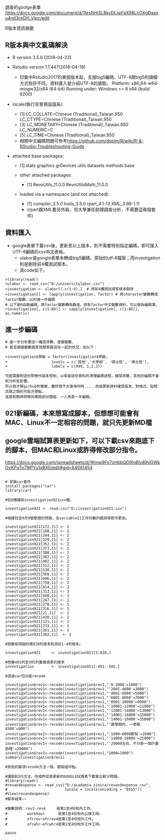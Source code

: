 調查的goolge表單<https://docs.google.com/document/d/1fesNHiSL8kvDLjwFaX88LhOXgDaxou4nd3imDH_Vipc/edit>

R版本資訊摘要

## R版本與中文亂碼解決

- R version       3.5.0  (2018-04-23)
- Rstudio version 1.1.447(2018-04-18)
  - 印象中Rstudio2017的某個版本起，支援big5編碼，UTF-8跟big5的讀檔方式些許不同，資料匯入是介紹UTF-8的讀取。
  Platform: x86_64-w64-mingw32/x64 (64-bit)
  Running under: Windows >= 8 x64 (build 9200)

- locale(執行背景預設語系):
  - [1] LC_COLLATE=Chinese (Traditional)_Taiwan.950  LC_CTYPE=Chinese (Traditional)_Taiwan.950   
  - [3] LC_MONETARY=Chinese (Traditional)_Taiwan.950 LC_NUMERIC=C                                
  - [5] LC_TIME=Chinese (Traditional)_Taiwan.950    
  - 相關中文編碼問題可參考<https://github.com/dspim/R/wiki/R-&-RStudio-Troubleshooting-Guide>
- attached base packages:
  - [1] stats     graphics  grDevices utils     datasets  methods   base     

  - other attached packages:
    - [1] RevoUtils_11.0.0     RevoUtilsMath_11.0.0

  - loaded via a namespace (and not attached):
    - [1] compiler_3.5.0 tools_3.5.0    rpart_4.1-13   XML_3.98-1.11 
    - (rpart跟XML要另外裝，但大學兼任助理調查分析，不需要這兩個套件)

## 資料匯入

- google表單下載csv後，更新至以上版本，則不需要特別指定編碼，即可匯入UTF-8編碼的csv中文表格。
  - ulabor是google表單未轉成big5編碼，原始的utf-8檔案；而investigation則是刪除前4欄測試樣本。
  - 其code如下。

```{r}
>library(readr)
>ulabor <- read_csv("D:/universitylabor.csv")
>investigation <- ulabor[(-c(1:4),]  # 將前4欄測試填答樣本刪除
>investigation[] <- lapply(investigation, factor) # 將character變數轉成factor變數，以利進一步編碼
# 以下是R自動編碼，將factor變數轉為數值，原有factor中文變數資料，可以做為編碼簿。
>investigation[, c(1:86)] <- sapply(investigation[, c(1:86)], as.numeric)

```

## 進一步編碼
```{r}
# 進一步分析要逐一確認序數、虛擬變數、
# 甚至連續變數跟其他類答題混在一起的狀況，如以下：

>investigation$學級 = factor(investigation$學級,
+                    levels = c('其他','大學部', '碩士班', '博士班'),
+                    labels = c(999, 1,2,3))

可能需要對這份問卷作版本控制，以保留這份資料的清理編碼過程，確保序數、其他的編碼不會對分析有影響。
所以我才開github的專案，雖然我不太會用呵呵.....但就更新資料確認版本、對格式、貼程式碼之類的可能方便點。
或是乾脆將問卷拆開兩部分題組，一人負責一半編碼。

```

## 921新編碼，本來想寫成腳本，但想想可能會有MAC、Linux不一定相容的問題，就只先更新MD檔
## google雲端試算表更新如下，可以下載csv來跑底下的腳本，但MAC和Linux或許得修改部分指令。
<https://docs.google.com/spreadsheets/d/1Kmw9Fo7zHbbQD9IoBIy89VGWkOvKPuTo79IPYu1xBX0/edit#gid=84061454>

```{r}

# 安裝car套件
install.packages("car")
library(car)

#在D槽讀取investigation921csv檔，

investigation921 <- read.csv("D:/investigation921.csv")

#根據玟亘9月9號整理的問題，在variable11工作份數的錯誤填答作更改。

investigation921[172,11] <- 2
investigation921[190,11] <- 2
investigation921[244,11] <- 2
investigation921[329,11] <- 2
investigation921[352,11] <- 2
investigation921[373,11] <- 2
investigation921[380,11] <- 2
investigation921[382,11] <- 2
investigation921[482,11] <- 2
investigation921[512,11] <- 2
investigation921[530,11] <- 2
investigation921[568,11] <- 2
investigation921[606,11] <- 2
investigation921[758,11] <- 2
investigation921[814,11] <- 2
investigation921[313,11] <- 3
investigation921[508,11] <- 3
investigation921[247,11] <- 1
investigation921[278,11] <- 1
investigation921[316,11] <- 1
investigation921[21,11]  <- 2
investigation921[438,11] <- 2
investigation921[131,11] <- 1
investigation921[233,11] <- 1
investigation921[261,11] <- 1
investigation921[302,11]  <- 1

#捨棄有問題的第820列樣本和測試1-4列樣本。

investigation921     <- investigation921[5:818,]

#捨棄491列至505列重複填答的樣本
investigation        <- investigation921[-491:-505,]

#透過car包功能recode

investigation$rev1<-recode(investigation$rev1,"'0-2000'=1000")
investigation$rev1<-recode(investigation$rev1,"'2001-4000'=3000")
investigation$rev1<-recode(investigation$rev1,"'4001-6000'=5000")
investigation$rev1<-recode(investigation$rev1,"'6001-8000'=7000")
investigation$rev1<-recode(investigation$rev1,"'8001-10000'=9000")
investigation$rev1<-recode(investigation$rev1,"'10001-12000'=11000")
investigation$rev1<-recode(investigation$rev1,"'12001-14000'=13000")
investigation$rev1<-recode(investigation$rev1,"'14001-16000'=15000")
investigation$rev1<-recode(investigation$rev1,"'14001-16000'=15000")
investigation$rev1<-recode(investigation$rev1,"'算學期的，一學期4500'=900")
investigation$rev1<-recode(investigation$rev1,"'1000~6000都有'=3500")
investigation$rev1<-recode(investigation$rev1,"'14000-28000'=21000")
investigation$rev1<-recode(investigation$rev1,"'20000左右，不只掛一個計畫助理'=20000")
investigation$rev1<-recode(investigation$rev1,"1000=1000")
summary(investigation$rev1)

#其他的變項recode方法一致。都取組中點。

#讀取BIG5方法，但或許從我更新的GOOGLE試算表下載會比較少問題。
#library(readr)
#revandexpense <- read_csv("D:/acadamia sinica/revandexpense.csv", 
#                          locale = locale(encoding = "BIG5"))
#View(revandexpense)
#腳本結束~~

#變數說明：rev1-rev4     是第1至4份校內工作。
#         workhour      是第1至4份校內公做工時。
#         ofcrev~ofcrev4是第1至4份校外工作。
#         ofcwhr~ofcwhr4是第1至4份校外工作工時。

pause

```
